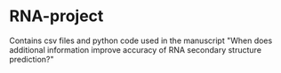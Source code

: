 # RNA-project
Contains csv files and python code used in the manuscript "When does additional information improve accuracy of RNA secondary structure prediction?"
